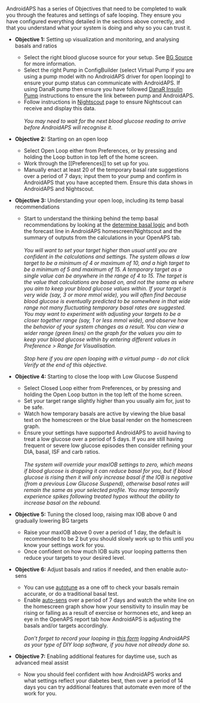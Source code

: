 AndroidAPS has a series of Objectives that need to be completed to walk you through the features and settings of safe looping.  They ensure you have configured everything detailed in the sections above correctly, and that you understand what your system is doing and why so you can trust it.
 
* **Objective 1:** Setting up visualization and monitoring, and analysing basals and ratios
  * Select the right blood glucose source for your setup.  See [BG Source](https://github.com/MilosKozak/AndroidAPS/wiki/BG-Source) for more information.
  * Select the right Pump in ConfigBuilder (select Virtual Pump if you are using a pump model with no AndroidAPS driver for open looping) to ensure your pump status can communicate with AndroidAPS.  If using DanaR pump then ensure you have followed [DanaR Insulin Pump](https://github.com/MilosKozak/AndroidAPS/wiki/DanaR-Insulin-Pump) instructions to ensure the link between pump and AndroidAPS.
  * Follow instructions in [Nightscout](https://github.com/MilosKozak/AndroidAPS/wiki/Nightscout) page to ensure Nightscout can receive and display this data.
<br><br>_You may need to wait for the next blood glucose reading to arrive before AndroidAPS will recognise it._
 
* **Objective 2:** Starting on an open loop
  * Select Open Loop either from Preferences, or by pressing and holding the Loop button in top left of the home screen.
  * Work through the [[Preferences]] to set up for you.
  * Manually enact at least 20 of the temporary basal rate suggestions over a period of 7 days; input them to your pump and confirm in AndroidAPS that you have accepted them.  Ensure this data shows in AndroidAPS and Nightscout.
 
* **Objective 3:** Understanding your open loop, including its temp basal recommendations
  * Start to understand the thinking behind the temp basal recommendations by looking at the [determine basal logic](https://openaps.readthedocs.io/en/latest/docs/While%20You%20Wait%20For%20Gear/Understand-determine-basal.html) and both the forecast line in AndroidAPS homescreen/Nightscout and the summary of outputs from the calculations in your OpenAPS tab.
  <br><br>_You will want to set your target higher than usual until you are confident in the calculations and settings.  The system allows a low target to be a minimum of 4 or maximum of 10, and a high target to be a minimum of 5 and maximum of 15.  A temporary target as a single value can be anywhere in the range of 4 to 15.  The target is the value that calculations are based on, and not the same as where you aim to keep your blood glucose values within.  If your target is very wide (say, 3 or more mmol wide), you will often find because blood glucose is eventually predicted to be somewhere in that wide range not many fluctuating temporary basal rates are suggested. You may want to experiment with adjusting your targets to be a closer together range (say, 1 or less mmol wide), and observe how the behavior of your system changes as a result.  You can view a wider range (green lines) on the graph for the values you aim to keep your blood glucose within by entering different values in Preference > Range for Visualisation._
  <br><br>_Stop here if you are open looping with a virtual pump - do not click Verify at the end of this objective._

* **Objective 4:** Starting to close the loop with Low Glucose Suspend
  * Select Closed Loop either from Preferences, or by pressing and holding the Open Loop button in the top left of the home screen.
  * Set your target range slightly higher than you usually aim for, just to be safe.
  * Watch  how temporary basals are active by viewing the blue basal text on the homescreen or the blue basal render on the homescreen graph.
  * Ensure your settings have supported AndroidAPS to avoid having to treat a low glucose over a period of 5 days.  If you are still having frequent or severe low glucose episodes then consider refining your DIA, basal, ISF and carb ratios.
<br><br>_The system will override your maxIOB settings to zero, which means if blood glucose is dropping it can reduce basal for you, but if blood glucose is rising then it will only increase basal if the IOB is negative (from a previous Low Glucose Suspend), otherwise basal rates will remain the same as your selected profile.  You may temporarily experience spikes following treated hypos without the ability to increase basal on the rebound._
 
* **Objective 5:** Tuning the closed loop, raising max IOB above 0 and gradually lowering BG targets
  * Raise your maxIOB above 0 over a period of 1 day, the default is recommended to be 2 but you should slowly work up to this until you know your settings work for you.
  * Once confident on how much IOB suits your looping patterns then reduce your targets to your desired level.
 
* **Objective 6:** Adjust basals and ratios if needed, and then enable auto-sens
  * You can use [autotune](https://openaps.readthedocs.io/en/latest/docs/Customize-Iterate/autotune.html) as a one off to check your basals remain accurate, or do a traditional basal test.
  * Enable [auto-sens](https://github.com/MilosKozak/AndroidAPS/wiki/Open-APS-features) over a period of 7 days and watch the white line on the homescreen graph show how your sensitivity to insulin may be rising or falling as a result of exercise or hormones etc, and keep an eye in the OpenAPS report tab how AndroidAPS is adjusting the basals and/or targets accordingly.
<br><br>_Don’t forget to record your looping in [this form](http://bit.ly/nowlooping) logging AndroidAPS as your type of DIY loop software, if you have not already done so._
 
* **Objective 7:** Enabling additional features for daytime use, such as advanced meal assist
  * Now you should feel confident with how AndroidAPS works and what settings reflect your diabetes best, then over a period of 14 days you can try additional features that automate even more of the work for you.